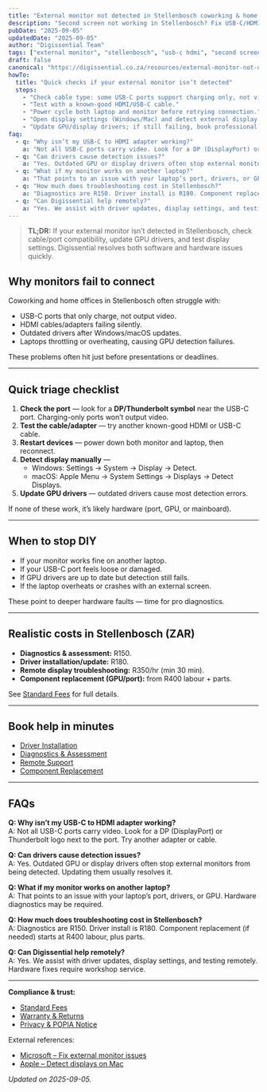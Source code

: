 ```yaml
---
title: "External monitor not detected in Stellenbosch coworking & home offices"
description: "Second screen not working in Stellenbosch? Fix USB-C/HDMI detection issues with cable checks, driver updates, and safe troubleshooting steps."
pubDate: "2025-09-05"
updatedDate: "2025-09-05"
author: "Digissential Team"
tags: ["external monitor", "stellenbosch", "usb-c hdmi", "second screen"]
draft: false
canonical: "https://digissential.co.za/resources/external-monitor-not-detected-stellenbosch/"
howTo:
  title: "Quick checks if your external monitor isn’t detected"
  steps:
    - "Check cable type: some USB-C ports support charging only, not video."
    - "Test with a known-good HDMI/USB-C cable."
    - "Power cycle both laptop and monitor before retrying connection."
    - "Open display settings (Windows/Mac) and detect external display manually."
    - "Update GPU/display drivers; if still failing, book professional diagnostics."
faq:
  - q: "Why isn’t my USB-C to HDMI adapter working?"
    a: "Not all USB-C ports carry video. Look for a DP (DisplayPort) or Thunderbolt logo next to the port. Try another adapter or cable."
  - q: "Can drivers cause detection issues?"
    a: "Yes. Outdated GPU or display drivers often stop external monitors from being detected. Updating them usually resolves it."
  - q: "What if my monitor works on another laptop?"
    a: "That points to an issue with your laptop’s port, drivers, or GPU. Hardware diagnostics may be required."
  - q: "How much does troubleshooting cost in Stellenbosch?"
    a: "Diagnostics are R150. Driver install is R180. Component replacement (if needed) starts at R400 labour, plus parts."
  - q: "Can Digissential help remotely?"
    a: "Yes. We assist with driver updates, display settings, and testing remotely. Hardware fixes require workshop service."
---
```


> **TL;DR:** If your external monitor isn’t detected in Stellenbosch, check cable/port compatibility, update GPU drivers, and test display settings. Digissential resolves both software and hardware issues quickly.

## Why monitors fail to connect

Coworking and home offices in Stellenbosch often struggle with:
- USB-C ports that only charge, not output video.  
- HDMI cables/adapters failing silently.  
- Outdated drivers after Windows/macOS updates.  
- Laptops throttling or overheating, causing GPU detection failures.  

These problems often hit just before presentations or deadlines.

---

## Quick triage checklist

1. **Check the port** — look for a **DP/Thunderbolt symbol** near the USB-C port. Charging-only ports won’t output video.  
2. **Test the cable/adapter** — try another known-good HDMI or USB-C cable.  
3. **Restart devices** — power down both monitor and laptop, then reconnect.  
4. **Detect display manually** —  
   - Windows: Settings → System → Display → Detect.  
   - macOS: Apple Menu → System Settings → Displays → Detect Displays.  
5. **Update GPU drivers** — outdated drivers cause most detection errors.  

If none of these work, it’s likely hardware (port, GPU, or mainboard).

---

## When to stop DIY

- If your monitor works fine on another laptop.  
- If your USB-C port feels loose or damaged.  
- If GPU drivers are up to date but detection still fails.  
- If the laptop overheats or crashes with an external screen.  

These point to deeper hardware faults — time for pro diagnostics.

---

## Realistic costs in Stellenbosch (ZAR)

- **Diagnostics & assessment:** R150.  
- **Driver installation/update:** R180.  
- **Remote display troubleshooting:** R350/hr (min 30 min).  
- **Component replacement (GPU/port):** from R400 labour + parts.  

See [Standard Fees](/legal/standard-fees/) for full details.  

---

## Book help in minutes

- [Driver Installation](/services/driver-installation/)  
- [Diagnostics & Assessment](/services/diagnostics/)  
- [Remote Support](/services/remote-support-setup/)  
- [Component Replacement](/services/component-replacement/)  

---

## FAQs

**Q: Why isn’t my USB-C to HDMI adapter working?**  
A: Not all USB-C ports carry video. Look for a DP (DisplayPort) or Thunderbolt logo next to the port. Try another adapter or cable.

**Q: Can drivers cause detection issues?**  
A: Yes. Outdated GPU or display drivers often stop external monitors from being detected. Updating them usually resolves it.

**Q: What if my monitor works on another laptop?**  
A: That points to an issue with your laptop’s port, drivers, or GPU. Hardware diagnostics may be required.

**Q: How much does troubleshooting cost in Stellenbosch?**  
A: Diagnostics are R150. Driver install is R180. Component replacement (if needed) starts at R400 labour, plus parts.

**Q: Can Digissential help remotely?**  
A: Yes. We assist with driver updates, display settings, and testing remotely. Hardware fixes require workshop service.

---

**Compliance & trust:**  
- [Standard Fees](/legal/standard-fees/)  
- [Warranty & Returns](/legal/warranty-returns/)  
- [Privacy & POPIA Notice](/legal/privacy-popia-processing-notice/)  

External references:  
- [Microsoft – Fix external monitor issues](https://support.microsoft.com/en-us/windows/troubleshoot-external-monitor-connections-in-windows?utm_source=chatgpt.com)  
- [Apple – Detect displays on Mac](https://support.apple.com/en-za/guide/mac-help/mchlp2591/mac?utm_source=chatgpt.com)  

*Updated on 2025-09-05.*
